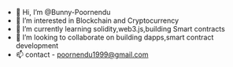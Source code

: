 - 👋 Hi, I’m @Bunny-Poornendu
- 👀 I’m interested in Blockchain and Cryptocurrency
- 🌱 I’m currently learning solidity,web3.js,building Smart contracts
- 💞️ I’m looking to collaborate on building dapps,smart contract development
- 📫 contact - poornendu1999@gmail.com

<!---
Bunny-Poornendu/Bunny-Poornendu is a ✨ special ✨ repository because its `README.md` (this file) appears on your GitHub profile.
You can click the Preview link to take a look at your changes.
--->
